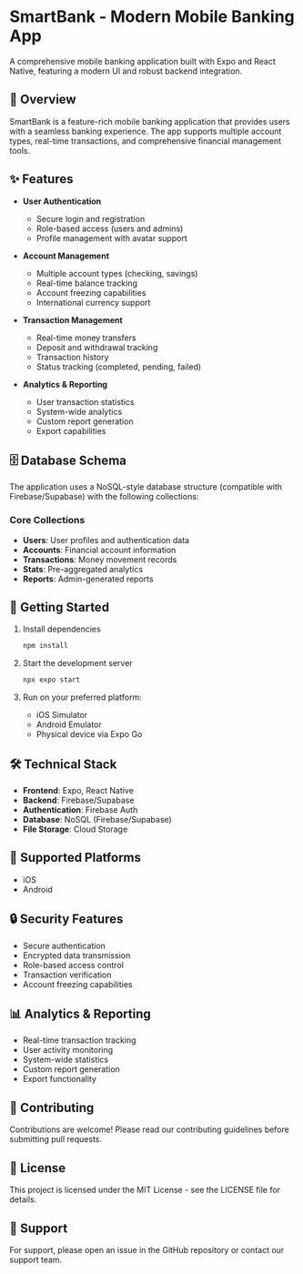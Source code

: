 # SmartBank - Modern Mobile Banking App

A comprehensive mobile banking application built with Expo and React Native, featuring a modern UI and robust backend integration.

## 🏦 Overview

SmartBank is a feature-rich mobile banking application that provides users with a seamless banking experience. The app supports multiple account types, real-time transactions, and comprehensive financial management tools.

## ✨ Features

- **User Authentication**

  - Secure login and registration
  - Role-based access (users and admins)
  - Profile management with avatar support

- **Account Management**

  - Multiple account types (checking, savings)
  - Real-time balance tracking
  - Account freezing capabilities
  - International currency support

- **Transaction Management**

  - Real-time money transfers
  - Deposit and withdrawal tracking
  - Transaction history
  - Status tracking (completed, pending, failed)

- **Analytics & Reporting**
  - User transaction statistics
  - System-wide analytics
  - Custom report generation
  - Export capabilities

## 🗄️ Database Schema

The application uses a NoSQL-style database structure (compatible with Firebase/Supabase) with the following collections:

### Core Collections

- **Users**: User profiles and authentication data
- **Accounts**: Financial account information
- **Transactions**: Money movement records
- **Stats**: Pre-aggregated analytics
- **Reports**: Admin-generated reports

## 🚀 Getting Started

1. Install dependencies

   ```bash
   npm install
   ```

2. Start the development server

   ```bash
   npx expo start
   ```

3. Run on your preferred platform:
   - iOS Simulator
   - Android Emulator
   - Physical device via Expo Go

## 🛠️ Technical Stack

- **Frontend**: Expo, React Native
- **Backend**: Firebase/Supabase
- **Authentication**: Firebase Auth
- **Database**: NoSQL (Firebase/Supabase)
- **File Storage**: Cloud Storage

## 📱 Supported Platforms

- iOS
- Android

## 🔒 Security Features

- Secure authentication
- Encrypted data transmission
- Role-based access control
- Transaction verification
- Account freezing capabilities

## 📊 Analytics & Reporting

- Real-time transaction tracking
- User activity monitoring
- System-wide statistics
- Custom report generation
- Export functionality

## 🤝 Contributing

Contributions are welcome! Please read our contributing guidelines before submitting pull requests.

## 📄 License

This project is licensed under the MIT License - see the LICENSE file for details.

## 👥 Support

For support, please open an issue in the GitHub repository or contact our support team.
